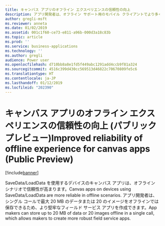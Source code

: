 ```yaml
---
title: キャンバス アプリのオフライン エクスペリエンスの信頼性の向上
description: アプリ開発者は、オフライン サポート用のモバイル クライアントでより多くのデータを保存できます
author: gregli-msft
ms.reviewer: anneta
ms.date: 01/02/2019
ms.assetid: 001c1f60-ce73-e811-a96b-000d3a18c83b
ms.topic: article
ms.prod: ''
ms.service: business-applications
ms.technology: ''
ms.author: gregli
audience: Power user
ms.openlocfilehash: d710bb8a8e1fd5f449abc1291add4ccb9f81a324
ms.sourcegitcommit: 4516c399d430cc569513d46822c70670809fe5c6
ms.translationtype: HT
ms.contentlocale: ja-JP
ms.lasthandoff: 01/12/2019
ms.locfileid: "202390"
---
```

# <a name="improved-reliability-of-offline-experience-for-canvas-apps-public-preview"></a><span data-ttu-id="46009-103">キャンバス アプリのオフライン エクスペリエンスの信頼性の向上 (パブリック プレビュー)</span><span class="sxs-lookup"><span data-stu-id="46009-103">Improved reliability of offline experience for canvas apps (Public Preview)</span></span>


[!include[banner](../../includes/banner.md)]

<span data-ttu-id="46009-104">SaveData/LoadData を使用するデバイスのキャンバス アプリは、オフライン シナリオで信頼性が高まります。</span><span class="sxs-lookup"><span data-stu-id="46009-104">Canvas apps on devices using SaveData/LoadData are more reliable in offline scenarios.</span></span> <span data-ttu-id="46009-105">アプリ開発者は、シングル コールで最大 20 MB のデータまたは 20 のイメージをオフラインでは保存できるため、より堅牢なフィールド サービス アプリを作成できます。</span><span class="sxs-lookup"><span data-stu-id="46009-105">App makers can store up to 20 MB of data or 20 images offline in a single call, which allows makers to create more robust field service apps.</span></span>
